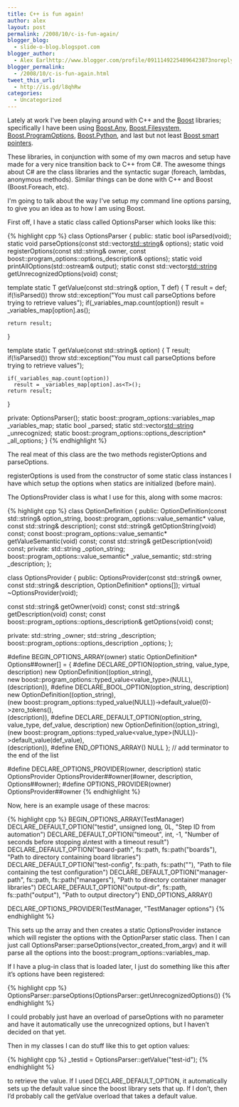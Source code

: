 ```yaml
---
title: C++ is fun again!
author: alex
layout: post
permalink: /2008/10/c-is-fun-again/
blogger_blog:
  - slide-o-blog.blogspot.com
blogger_author:
  - Alex Earlhttp://www.blogger.com/profile/09111492254896423873noreply@blogger.com
blogger_permalink:
  - /2008/10/c-is-fun-again.html
tweet_this_url:
  - http://is.gd/l8qhRw
categories:
  - Uncategorized
---
```

Lately at work I've been playing around with C++ and the [Boost][1] libraries; specifically I have been using [Boost.Any][2], [Boost.Filesystem][3], [Boost.ProgramOptions][4], [Boost.Python][5], and last but not least [Boost smart pointers][6].

These libraries, in conjunction with some of my own macros and setup have made for a very nice transition back to C++ from C#. The awesome things about C# are the class libraries and the syntactic sugar (foreach, lambdas, anonymous methods). Similar things can be done with C++ and Boost (Boost.Foreach, etc). 

I'm going to talk about the way I've setup my command line options parsing, to give you an idea as to how I am using Boost.

First off, I have a static class called OptionsParser which looks like this:

{% highlight cpp %}
class OptionsParser 
{
public:
  static bool isParsed(void);
  static void parseOptions(const std::vector<std::string>& options);
  static void registerOptions(const std::string& owner, const boost::program_options::options_description& options);
  static void printAllOptions(std::ostream& output);
  static const std::vector<std::string> getUnrecognizedOptions(void) const;

  template<class T>
  static T getValue(const std::string& option, T def)
  {
    T result = def;
    if(!isParsed())
      throw std::exception("You must call parseOptions before trying to retrieve values");
    if(_variables_map.count(option))
      result = _variables_map[option].as<T>();

    return result;
  }

  template<class T>
  static T getValue(const std::string& option)
  {
    T result;
    if(!isParsed())
      throw std::exception("You must call parseOptions before trying to retrieve values");

    if(_variables_map.count(option))
      result = _variables_map[option].as<T>();
    return result;
  }

private:
  OptionsParser();
  static boost::program_options::variables_map _variables_map;
  static bool _parsed;
  static std::vector<std::string> _unrecognized;
  static boost::program_options::options_description* _all_options;
}
{% endhighlight %}

The real meat of this class are the two methods registerOptions and parseOptions.

registerOptions is used from the constructor of some static class instances I have which setup the options when statics are initialized (before main).

The OptionsProvider class is what I use for this, along with some macros:

{% highlight cpp %}
class OptionDefinition
{
public:
  OptionDefinition(const std::string& option_string, boost::program_options::value_semantic* value, const std::string& description);
  const std::string& getOptionString(void) const;
  const boost::program_options::value_semantic* getValueSemantic(void) const;
  const std::string& getDescription(void) const;
private:
  std::string _option_string;
  boost::program_options::value_semantic* _value_semantic;
  std::string _description;
};

class OptionsProvider
{
public:
  OptionsProvider(const std::string& owner, const std::string& description, OptionDefinition* options[]);
  virtual ~OptionsProvider(void);

  const std::string& getOwner(void) const;
  const std::string& getDescription(void) const;
  const boost::program_options::options_description& getOptions(void) const;

private:
  std::string _owner;
  std::string _description;
  boost::program_options::options_description _options;
};

#define BEGIN_OPTIONS_ARRAY(owner) static OptionDefinition* Options##owner[] = {
#define DECLARE_OPTION(option_string, value_type, description) new OptionDefinition((option_string), \
  new boost::program_options::typed_value<value_type>(NULL), \
  (description)),
#define DECLARE_BOOL_OPTION(option_string, description)   new OptionDefinition((option_string), \
  (new boost::program_options::typed_value<bool>(NULL))->default_value(0)->zero_tokens(), \
  (description)),
#define DECLARE_DEFAULT_OPTION(option_string, value_type, def_value, description) new OptionDefinition((option_string), \
  (new boost::program_options::typed_value<value_type>(NULL))->default_value(def_value), \
  (description)),
#define END_OPTIONS_ARRAY()  NULL };   // add terminator to the end of the list

#define DECLARE_OPTIONS_PROVIDER(owner, description) static OptionsProvider OptionsProvider##owner(#owner, description, Options##owner);
#define OPTIONS_PROVIDER(owner) OptionsProvider##owner
{% endhighlight %}

Now, here is an example usage of these macros:

{% highlight cpp %}
BEGIN_OPTIONS_ARRAY(TestManager)
  DECLARE_DEFAULT_OPTION("testid", unsigned long, 0L, "Step ID from automation")
  DECLARE_DEFAULT_OPTION("timeout", int, -1, "Number of seconds before stopping a\ntest with a timeout result")
  DECLARE_DEFAULT_OPTION("board-path", fs::path, fs::path("boards"), "Path to directory containing board libraries")
  DECLARE_DEFAULT_OPTION("test-config", fs::path, fs::path(""), "Path to file containing the test configuration")
  DECLARE_DEFAULT_OPTION("manager-path", fs::path, fs::path("managers"), "Path to directory container manager libraries")
  DECLARE_DEFAULT_OPTION("output-dir", fs::path, fs::path("output"), "Path to output directory")
END_OPTIONS_ARRAY()

DECLARE_OPTIONS_PROVIDER(TestManager, "TestManager options")
{% endhighlight %}

This sets up the array and then creates a static OptionsProvider instance which will register the options with the OptionParser static class. Then I can just call OptionsParser::parseOptions(vector\_created\_from\_argv) and it will parse all the options into the boost::program\_options::variables_map.

If I have a plug-in class that is loaded later, I just do something like this after it&#8217;s options have been registered:

{% highlight cpp %}
OptionsParser::parseOptions(OptionsParser::getUnrecognizedOptions())
{% endhighlight %}

I could probably just have an overload of parseOptions with no parameter and have it automatically use the unrecognized options, but I haven&#8217;t decided on that yet. 

Then in my classes I can do stuff like this to get option values:

{% highlight cpp %}
_testid = OptionsParser::getValue<int>("test-id");
{% endhighlight %}

to retrieve the value. If I used DECLARE\_DEFAULT\_OPTION, it automatically sets up the default value since the boost library sets that up. If I don&#8217;t, then I&#8217;d probably call the getValue overload that takes a default value.

 [1]: http://www.boost.org/
 [2]: http://www.boost.org/doc/libs/1_36_0/doc/html/any.html
 [3]: http://www.boost.org/doc/libs/1_36_0/libs/filesystem/doc/index.htm
 [4]: http://www.boost.org/doc/libs/1_36_0/doc/html/program_options.html
 [5]: http://www.boost.org/doc/libs/1_36_0/libs/python/doc/index.html
 [6]: http://www.boost.org/doc`/libs/1_36_0/libs/smart_ptr/smart_ptr.htm
